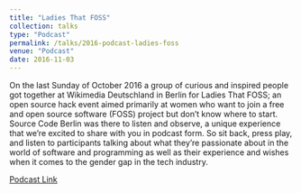 ```yaml
---
title: "Ladies That FOSS"
collection: talks
type: "Podcast"
permalink: /talks/2016-podcast-ladies-foss
venue: "Podcast"
date: 2016-11-03
---
```


On the last Sunday of October 2016 a group of curious and inspired people got together at Wikimedia Deutschland in Berlin for Ladies That FOSS; an open source hack event aimed primarily at women who want to join a free and open source software (FOSS) project but don’t know where to start.  Source Code Berlin was there to listen and observe, a unique experience that we’re excited to share with you in podcast form. So sit back, press play, and listen to  participants talking about what they’re passionate about in the world of software and programming as well as their experience and wishes when it comes to the gender gap in the tech industry.

[Podcast Link](https://sourcecode.berlin/2016/11/03/ladies-foss/)